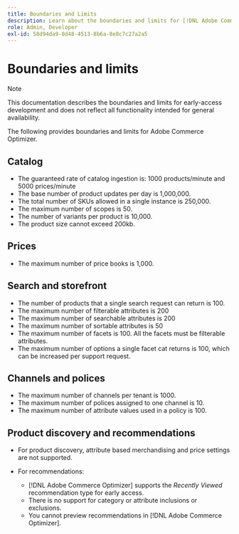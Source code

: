 ```yaml
---
title: Boundaries and Limits
description: Learn about the boundaries and limits for [!DNL Adobe Commerce Optimizer] to ensure it meets the needs of your business.
role: Admin, Developer
exl-id: 58d94da9-8d48-4513-8b6a-8e8c7c27a2a5
---
```

# Boundaries and limits

>[!NOTE]
>
>This documentation describes the boundaries and limits for early-access development and does not reflect all functionality intended for general availability.

The following provides boundaries and limits for Adobe Commerce Optimizer.

## Catalog

- The guaranteed rate of catalog ingestion is: 1000 products/minute and 5000 prices/minute
- The base number of product updates per day is 1,000,000.
- The total number of SKUs allowed in a single instance is 250,000. 
- The maximum number of scopes is 50.
- The number of variants per product is 10,000.
- The product size cannot exceed 200kb.

## Prices

- The maximum number of price books is 1,000.

## Search and storefront

- The number of products that a single search request can return is 100.
- The maximum number of filterable attributes is 200
- The maximum number of searchable attributes is 200
- The maximum number of sortable attributes is 50
- The maximum number of facets is 100. All the facets must be filterable attributes.
- The maximum number of options a single facet cat returns is 100, which can be increased per support request.

## Channels and polices

- The maximum number of channels per tenant is 1000.
- The maximum number of polices assigned to one channel is 10.
- The maximum number of attribute values used in a policy is 100. 

## Product discovery and recommendations

- For product discovery, attribute based merchandising and price settings are not supported.
- For recommendations:

    - [!DNL Adobe Commerce Optimizer] supports the _Recently Viewed_ recommendation type for early access.
    - There is no support for category or attribute inclusions or exclusions.
    - You cannot preview recommendations in [!DNL Adobe Commerce Optimizer].
